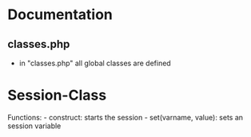 # Documentation

## classes.php

- in "classes.php" all global classes are defined
# Session-Class
Functions:
    - construct: starts the session
    - set(varname, value): sets an session variable